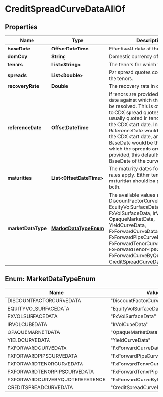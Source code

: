

# CreditSpreadCurveDataAllOf


## Properties

Name | Type | Description | Notes
------------ | ------------- | ------------- | -------------
**baseDate** | **OffsetDateTime** | EffectiveAt date of the quoted rates | 
**domCcy** | **String** | Domestic currency of the curve | 
**tenors** | **List&lt;String&gt;** | The tenors for which the rates apply | 
**spreads** | **List&lt;Double&gt;** | Par spread quotes corresponding to the tenors. | 
**recoveryRate** | **Double** | The recovery rate in default. | 
**referenceDate** | **OffsetDateTime** | If tenors are provided, this is the date against which the tenors will be resolved.  This is of importance to CDX spread quotes, which are usually quoted in tenors relative to the CDX start date.  In this case, the ReferenceDate would be equal to the CDX start date, and the BaseDate would be the date for which the spreads are valid.  If not provided, this defaults to the BaseDate of the curve. |  [optional]
**maturities** | **List&lt;OffsetDateTime&gt;** | The maturity dates for which the rates apply.  Either tenors or maturities should be provided, not both. |  [optional]
**marketDataType** | [**MarketDataTypeEnum**](#MarketDataTypeEnum) | The available values are: DiscountFactorCurveData, EquityVolSurfaceData, FxVolSurfaceData, IrVolCubeData, OpaqueMarketData, YieldCurveData, FxForwardCurveData, FxForwardPipsCurveData, FxForwardTenorCurveData, FxForwardTenorPipsCurveData, FxForwardCurveByQuoteReference, CreditSpreadCurveData | 



## Enum: MarketDataTypeEnum

Name | Value
---- | -----
DISCOUNTFACTORCURVEDATA | &quot;DiscountFactorCurveData&quot;
EQUITYVOLSURFACEDATA | &quot;EquityVolSurfaceData&quot;
FXVOLSURFACEDATA | &quot;FxVolSurfaceData&quot;
IRVOLCUBEDATA | &quot;IrVolCubeData&quot;
OPAQUEMARKETDATA | &quot;OpaqueMarketData&quot;
YIELDCURVEDATA | &quot;YieldCurveData&quot;
FXFORWARDCURVEDATA | &quot;FxForwardCurveData&quot;
FXFORWARDPIPSCURVEDATA | &quot;FxForwardPipsCurveData&quot;
FXFORWARDTENORCURVEDATA | &quot;FxForwardTenorCurveData&quot;
FXFORWARDTENORPIPSCURVEDATA | &quot;FxForwardTenorPipsCurveData&quot;
FXFORWARDCURVEBYQUOTEREFERENCE | &quot;FxForwardCurveByQuoteReference&quot;
CREDITSPREADCURVEDATA | &quot;CreditSpreadCurveData&quot;



